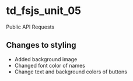 # td_fsjs_unit_05
 Public API Requests

## Changes to styling
 - Added background image
 - Changed font color of names
 - Change text and background colors of buttons
